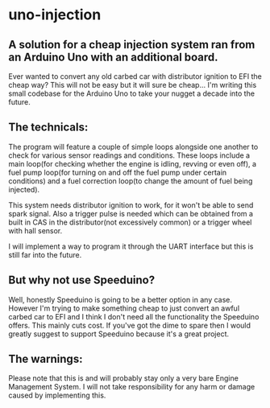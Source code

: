 # uno-injection
## A solution for a cheap injection system ran from an Arduino Uno with an additional board.

Ever wanted to convert any old carbed car with distributor ignition to EFI the cheap way? This will not be easy but it will sure be cheap...
I'm writing this small codebase for the Arduino Uno to take your nugget a decade into the future. 

## The technicals:
The program will feature a couple of simple loops alongside one another to check for various sensor readings and conditions.
These loops include a main loop(for checking whether the engine is idling, revving or even off), a fuel pump loop(for turning 
on and off the fuel pump under certain conditions) and a fuel correction loop(to change the amount of fuel being injected).

This system needs distributor ignition to work, for it won't be able to send spark signal. Also a trigger pulse is needed which
can be obtained from a built in CAS in the distributor(not excessively common) or a trigger wheel with hall sensor.

I will implement a way to program it through the UART interface but this is still far into the future.

## But why not use Speeduino?
Well, honestly Speeduino is going to be a better option in any case. However I'm trying to make something cheap to just convert
an awful carbed car to EFI and I think I don't need all the functionality the Speeduino offers. This mainly cuts cost. If you've
got the dime to spare then I would greatly suggest to support Speeduino because it's a great project.

## The warnings:
Please note that this is and will probably stay only a very bare Engine Management System. I will not take responsibility for 
any harm or damage caused by implementing this.  
